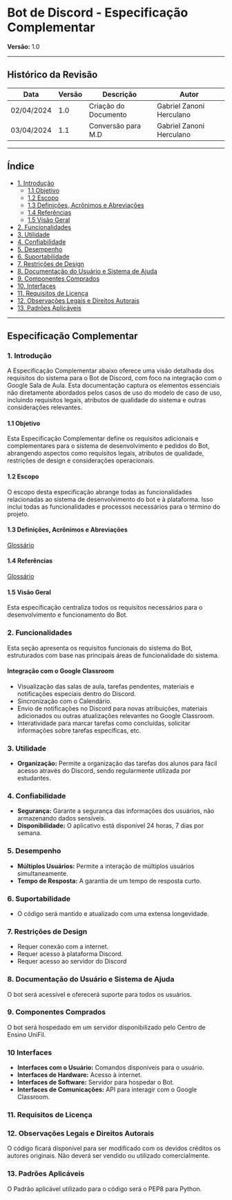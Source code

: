 # Bot de Discord - Especificação Complementar

**Versão:** 1.0

---

## Histórico da Revisão

| Data       | Versão | Descrição              | Autor                  |
|------------|--------|------------------------|------------------------|
| 02/04/2024 | 1.0    | Criação do Documento   | Gabriel Zanoni Herculano |
| 03/04/2024 | 1.1   | Conversão para M.D   | Gabriel Zanoni Herculano |

---

## Índice

- [1. Introdução](#introducao)
  - [1.1 Objetivo](#objetivo)
  - [1.2 Escopo](#escopo)
  - [1.3 Definições, Acrônimos e Abreviações](#definicoes-acronimos-e-abreviacoes)
  - [1.4 Referências](#referencias)
  - [1.5 Visão Geral](#visao-geral)
- [2. Funcionalidades](#funcionalidades)
- [3. Utilidade](#utilidade)
- [4. Confiabilidade](#confiabilidade)
- [5. Desempenho](#desempenho)
- [6. Suportabilidade](#suportabilidade)
- [7. Restrições de Design](#restricoes-de-design)
- [8. Documentação do Usuário e Sistema de Ajuda](#documentacao-do-usuario-e-sistema-de-ajuda)
- [9. Componentes Comprados](#componentes-comprados)
- [10. Interfaces](#interfaces)
- [11. Requisitos de Licença](#requisitos-de-licenca)
- [12. Observações Legais e Direitos Autorais](#observacoes-legais-e-direitos-autorais)
- [13. Padrões Aplicáveis](#padroes-aplicaveis)

---

## Especificação Complementar

### 1. Introdução

A Especificação Complementar abaixo oferece uma visão detalhada dos requisitos do sistema para o Bot de Discord, com foco na integração com o Google Sala de Aula. Esta documentação captura os elementos essenciais não diretamente abordados pelos casos de uso do modelo de caso de uso, incluindo requisitos legais, atributos de qualidade do sistema e outras considerações relevantes.

#### 1.1 Objetivo

Esta Especificação Complementar define os requisitos adicionais e complementares para o sistema de desenvolvimento e pedidos do Bot, abrangendo aspectos como requisitos legais, atributos de qualidade, restrições de design e considerações operacionais.

#### 1.2 Escopo

O escopo desta especificação abrange todas as funcionalidades relacionadas ao sistema de desenvolvimento do bot e à plataforma. Isso inclui todas as funcionalidades e processos necessários para o término do projeto.

#### 1.3 Definições, Acrônimos e Abreviações

[Glossário](rup_gloss.md)

#### 1.4 Referências

[Glossário](rup_gloss.md)

#### 1.5 Visão Geral

Esta especificação centraliza todos os requisitos necessários para o desenvolvimento e funcionamento do Bot.

### 2. Funcionalidades

Esta seção apresenta os requisitos funcionais do sistema do Bot, estruturados com base nas principais áreas de funcionalidade do sistema.

#### Integração com o Google Classroom

- Visualização das salas de aula, tarefas pendentes, materiais e notificações especiais dentro do Discord.
- Sincronização com o Calendário.
- Envio de notificações no Discord para novas atribuições, materiais adicionados ou outras atualizações relevantes no Google Classroom.
- Interatividade para marcar tarefas como concluídas, solicitar informações sobre tarefas específicas, etc.

### 3. Utilidade

- **Organização:** Permite a organização das tarefas dos alunos para fácil acesso através do Discord, sendo regularmente utilizada por estudantes.

### 4. Confiabilidade

- **Segurança:** Garante a segurança das informações dos usuários, não armazenando dados sensíveis. 
- **Disponibilidade:** O aplicativo está disponível 24 horas, 7 dias por semana.

### 5. Desempenho

- **Múltiplos Usuários:** Permite a interação de múltiplos usuários simultaneamente.
- **Tempo de Resposta:** A garantia de um tempo de resposta curto.

### 6. Suportabilidade

- O código será mantido e atualizado com uma extensa longevidade. 

### 7. Restrições de Design

- Requer conexão com a internet.
- Requer acesso à plataforma Discord.
- Requer acesso ao servidor do Discord

### 8. Documentação do Usuário e Sistema de Ajuda

O bot será acessível e oferecerá suporte para todos os usuários. 

### 9. Componentes Comprados

O bot será hospedado em um servidor disponibilizado pelo Centro de Ensino UniFil.

### 10  Interfaces

- **Interfaces com o Usuário:** Comandos disponíveis para o usuário.
- **Interfaces de Hardware:** Acesso à internet.
- **Interfaces de Software:** Servidor para hospedar o Bot.
- **Interfaces de Comunicações:** API para interagir com o Google Classroom.

### 11. Requisitos de Licença


### 12. Observações Legais e Direitos Autorais

O código ficará disponível para ser modificado com os devidos créditos os autores originais. Não deverá ser vendido ou utilizado comercialmente.

### 13. Padrões Aplicáveis

O Padrão aplicável utilizado para o código será o PEP8 para Python.